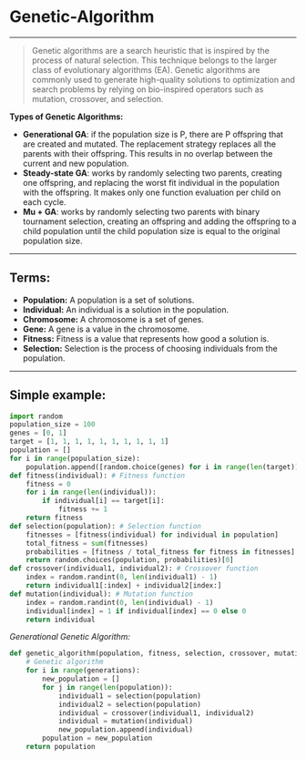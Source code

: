 # Genetic-Algorithm
---
> Genetic algorithms are a search heuristic that is inspired by the process of natural selection. This technique belongs to the larger class of evolutionary algorithms (EA). Genetic algorithms are commonly used to generate high-quality solutions to optimization and search problems by relying on bio-inspired operators such as mutation, crossover, and selection.

**Types of Genetic Algorithms:**
* **Generational GA**: if the population size is P, there are P offspring that are created and mutated. The replacement strategy replaces all the parents with their offspring. This results in no overlap between the current and new population.
* **Steady-state GA**: works by randomly selecting two parents, creating one offspring, and replacing the worst fit individual in the population with the offspring. It makes only one function evaluation per child on each cycle.
* **Mu + GA**: works by randomly selecting two parents with binary tournament selection, creating an offspring and adding the offspring to a child population until the child population size is equal to the original population size.
---
## Terms:
* **Population:** A population is a set of solutions.
* **Individual:** An individual is a solution in the population.
* **Chromosome:** A chromosome is a set of genes.
* **Gene:** A gene is a value in the chromosome.
* **Fitness:** Fitness is a value that represents how good a solution is.
* **Selection:** Selection is the process of choosing individuals from the population.
---
## Simple example:
```python
import random
population_size = 100
genes = [0, 1]
target = [1, 1, 1, 1, 1, 1, 1, 1, 1, 1]
population = []
for i in range(population_size):
    population.append([random.choice(genes) for i in range(len(target))])
def fitness(individual): # Fitness function
    fitness = 0
    for i in range(len(individual)):
        if individual[i] == target[i]:
            fitness += 1
    return fitness
def selection(population): # Selection function
    fitnesses = [fitness(individual) for individual in population]
    total_fitness = sum(fitnesses)
    probabilities = [fitness / total_fitness for fitness in fitnesses]
    return random.choices(population, probabilities)[0]
def crossover(individual1, individual2): # Crossover function
    index = random.randint(0, len(individual1) - 1)
    return individual1[:index] + individual2[index:]
def mutation(individual): # Mutation function
    index = random.randint(0, len(individual) - 1)
    individual[index] = 1 if individual[index] == 0 else 0
    return individual
```
*Generational Genetic Algorithm:*
```python
def genetic_algorithm(population, fitness, selection, crossover, mutation, generations): 
    # Genetic algorithm
    for i in range(generations):
        new_population = []
        for j in range(len(population)):
            individual1 = selection(population)
            individual2 = selection(population)
            individual = crossover(individual1, individual2)
            individual = mutation(individual)
            new_population.append(individual)
        population = new_population
    return population
```
